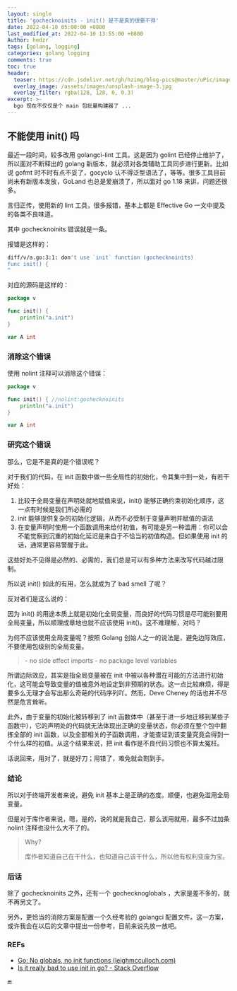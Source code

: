 ```yaml
---
layout: single
title: 'gochecknoinits - init() 是不是真的很要不得'
date: 2022-04-10 05:00:00 +0800
last_modified_at: 2022-04-10 13:55:00 +0800
Author: hedzr
tags: [golang, logging]
categories: golang logging
comments: true
toc: true
header:
  teaser: https://cdn.jsdelivr.net/gh/hzimg/blog-pics@master/uPic/image-20220202111728058.png
  overlay_image: /assets/images/unsplash-image-3.jpg
  overlay_filter: rgba(128, 128, 0, 0.3)
excerpt: >-
  bgo 现在不仅仅是个 main 包批量构建器了 ...
---
```




## 不能使用 init() 吗



最近一段时间，较多改用 golangci-lint 工具。这是因为 golint 已经停止维护了，所以面对不断释出的 golang 新版本，就必须对各类辅助工具同步进行更新。比如说 gofmt 时不时有点不妥了，gocyclo 认不得泛型语法了，等等。很多工具目前尚未有新版本发放，GoLand 也总是爱崩溃了，所以面对 go 1.18 来讲，问题还很多。

言归正传，使用新的 lint 工具，很多报错，基本上都是 Effective Go 一文中提及的各类不良味道。

其中 gochecknoinits 错误就是一条。

报错是这样的：

```bash
diff/v/a.go:3:1: don't use `init` function (gochecknoinits)
func init() {
^

```

对应的源码是这样的：

```go file=a.go
package v

func init() {
	println("a.init")
}

var A int
```

### 消除这个错误

使用 nolint 注释可以消除这个错误：

```go
package v

func init() { //nolint:gochecknoinits
	println("a.init")
}

var A int
```



### 研究这个错误

那么，它是不是真的是个错误呢？

对于我们的代码，在 init 函数中做一些全局性的初始化，令其集中到一处，有若干好处：

1. 比较于全局变量在声明处就地赋值来说，init() 能够正确约束初始化顺序，这一点有时候是我们所必需的
2. init 能够提供复杂的初始化逻辑，从而不必受制于变量声明并赋值的语法
2. 在变量声明时使用一个函数调用来给付初值，有可能是另一种滥用：你可以会不能觉察到沉重的初始化延迟是来自于不恰当的初值构造。但如果使用 init 的话，通常更容易警醒于此。

这些好处不见得是必然的、必需的，我们总是可以有多种方法来改写代码越过限制。

所以说 init() 如此的有用，怎么就成为了 bad smell 了呢？

反对者们是这么说的：

因为 init() 的用途本质上就是初始化全局变量，而良好的代码习惯是尽可能别要用全局变量，所以顺理成章地也就不应该使用 init()。这不难理解，对吗？

为何不应该使用全局变量呢？按照 Golang 创始人之一的说法是，避免边际效应，不要使用包级别的全局变量。

> \- no side effect imports
> \- no package level variables

所谓边际效应，其实是指全局变量被在 init 中被以各种潜在可能的方法进行初始化，这可能会导致变量的值被意外地设定到非预期的状态。这一点比较麻烦，得是要多么无理才会写出那么奇葩的代码序列吖。然而，Deve Cheney 的话也并不尽然是危言耸听。

此外，由于变量的初始化被转移到了 init 函数体中（甚至于进一步地迁移到某些子函数中），它的声明处的代码就无法体现出正确的变量状态，你必须在整个包中翻拣全部的 init 函数，以及全部相关的子函数调用，才能查证到该变量究竟会得到一个什么样的初值。从这个结果来说，把 init 看作是不良代码习惯也不算太冤枉。

话说回来，用对了，就是好刀；用错了，难免就会割到手。



### 结论

所以对于终端开发者来说，避免 init 基本上是正确的态度。顺便，也避免滥用全局变量。

但是对于库作者来说，嗯，是的，说的就是我自己，那么该用就用，最多不过加条 nolint 注释也没什么大不了的。

> Why?
>
> 库作者知道自己在干什么，也知道自己该干什么，所以他有权利变废为宝。





### 后话

除了 gochecknoinits 之外，还有一个 gochecknoglobals ，大家是差不多的，就不再另文了。

另外，更恰当的消除方案是配置一个久经考验的 golangci 配置文件。这一方案，或许我会在以后的文章中提出一份参考，目前来说先放一放吧。



### REFs

- [Go: No globals, no init functions (leighmcculloch.com)](https://leighmcculloch.com/posts/tool-go-check-no-globals-no-inits/)
- [Is it really bad to use init in go? - Stack Overflow](https://stackoverflow.com/questions/56039154/is-it-really-bad-to-use-init-in-go)





🔚